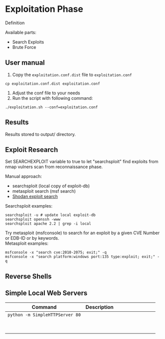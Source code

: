 # Exploitation Phase

Definition

Available parts:
- Search Exploits
- Brute Force

## User manual

1. Copy the `exploitation.conf.dist` file to `exploitation.conf`
```
cp exploitation.conf.dist exploitation.conf
```
1. Adjust the conf file to your needs
1. Run the script with following command:
```
./exploitation.sh --conf=exploitation.conf
```

## Results

Results stored to output/ directory.

## Exploit Research

Set SEARCHEXPLOIT variable to true to let "searchsploit" find exploits from nmap vulners scan from reconnaissance phase.  

Manual approach:  
- searchsploit (local copy of exploit-db)
- metasploit search (msf search)
- [Shodan exploit search](https://exploits.shodan.io)

Searchsploit examples:  
```
searchsploit -u # update local exploit-db
searchsploit openssh -www
searchsploit apache 2.2 | grep -i local
```

Try metasploit (msfconsole) to search for an exploit by a given CVE Number or EDB-ID or by keywords.  
Metasploit examples:
```
msfconsole -x "search cve:2010-2075; exit;" -q
msfconsole -x "search platform:windows port:135 type:exploit; exit;" -q
```

## Reverse Shells


## Simple Local Web Servers

| **Command**                         | **Description** |   |   |   |   |   |   |   |   |
|-------------------------------------|-----------------|---|---|---|---|---|---|---|---|
| ```python -m SimpleHTTPServer 80``` |                 |   |   |   |   |   |   |   |   |
|                                     |                 |   |   |   |   |   |   |   |   |
|                                     |                 |   |   |   |   |   |   |   |   |
|                                     |                 |   |   |   |   |   |   |   |   |
|                                     |                 |   |   |   |   |   |   |   |   |
|                                     |                 |   |   |   |   |   |   |   |   |
|                                     |                 |   |   |   |   |   |   |   |   |
|                                     |                 |   |   |   |   |   |   |   |   |
|                                     |                 |   |   |   |   |   |   |   |   |

